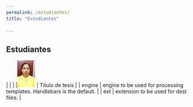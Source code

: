 ```yaml
---
permalink: /estudiantes/
title: "Estudiantes"

---
```


## Estudiantes
| | |
|<img src="img-20181115-wa0002.jpg" width="48"> | Título de tesis |
| engine | engine to be used for processing templates. Handlebars is the default. |
| ext    | extension to be used for dest files. |




